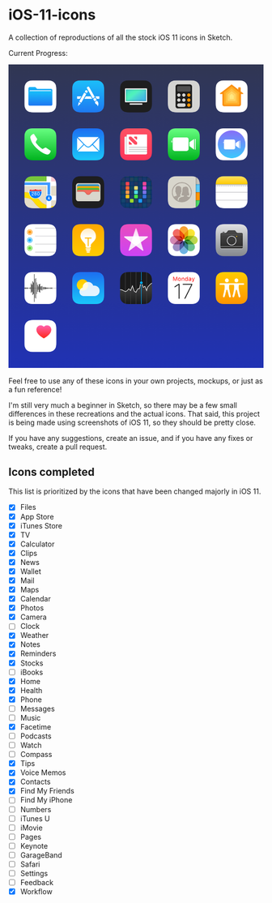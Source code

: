# iOS-11-icons
A collection of reproductions of all the stock iOS 11 icons in Sketch.

Current Progress:

![](https://github.com/nateansel/iOS-11-icons/blob/master/Icons.png)

Feel free to use any of these icons in your own projects, mockups, or just as a fun reference!

I'm still very much a beginner in Sketch, so there may be a few small differences in these recreations and the actual icons. That said, this project is being made using screenshots of iOS 11, so they should be pretty close.

If you have any suggestions, create an issue, and if you have any fixes or tweaks, create a pull request.


## Icons completed
This list is prioritized by the icons that have been changed majorly in iOS 11. 

- [x] Files
- [x] App Store
- [x] iTunes Store
- [x] TV
- [x] Calculator
- [x] Clips
- [x] News
- [x] Wallet
- [x] Mail
- [x] Maps
- [x] Calendar
- [x] Photos
- [x] Camera
- [ ] Clock
- [x] Weather
- [x] Notes
- [x] Reminders
- [x] Stocks
- [ ] iBooks
- [x] Home
- [x] Health
- [x] Phone
- [ ] Messages
- [ ] Music
- [x] Facetime
- [ ] Podcasts
- [ ] Watch
- [ ] Compass
- [x] Tips
- [x] Voice Memos
- [x] Contacts
- [x] Find My Friends
- [ ] Find My iPhone
- [ ] Numbers
- [ ] iTunes U
- [ ] iMovie
- [ ] Pages
- [ ] Keynote
- [ ] GarageBand
- [ ] Safari
- [ ] Settings
- [ ] Feedback
- [x] Workflow
